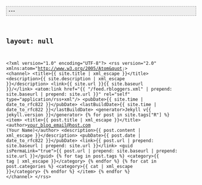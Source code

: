 # <pre style="font-family: Andale Mono, Lucida Console, Monaco, fixed, monospace; color: #000000; background-color: #eee;font-size: 12px;border: 1px dashed #999999;line-height: 14px;padding: 5px; overflow: auto; width: 100%"><code>---
layout: null
---
&lt;?xml version=&quot;1.0&quot; encoding=&quot;UTF-8&quot;?&gt;
&lt;rss version=&quot;2.0&quot; xmlns:atom=&quot;http://www.w3.org/2005/Atom&quot;&gt;
    &lt;channel&gt;
	        &lt;title&gt;{{ site.title &#124; xml_escape }}&lt;/title&gt;
			        &lt;description&gt;{{ site.description &#124; xml_escape }}&lt;/description&gt;
					        &lt;link&gt;{{ site.url }}{{ site.baseurl }}/&lt;/link&gt;
							        &lt;atom:link href=&quot;{{ &quot;/feed.rbloggers.xml&quot; &#124; prepend: site.baseurl &#124; prepend: site.url }}&quot; rel=&quot;self&quot; type=&quot;application/rss+xml&quot;/&gt;
									        &lt;pubDate&gt;{{ site.time &#124; date_to_rfc822 }}&lt;/pubDate&gt;
											        &lt;lastBuildDate&gt;{{ site.time &#124; date_to_rfc822 }}&lt;/lastBuildDate&gt;
													        &lt;generator&gt;Jekyll v{{ jekyll.version }}&lt;/generator&gt;
															        {% for post in site.tags[&quot;R&quot;] %}
																	            &lt;item&gt;
																				                &lt;title&gt;{{ post.title &#124; xml_escape }}&lt;/title&gt;
																								                &lt;author&gt;your_blog_email@host.com (Your Name)&lt;/author&gt;
																												                &lt;description&gt;{{ post.content &#124; xml_escape }}&lt;/description&gt;
																																                &lt;pubDate&gt;{{ post.date &#124; date_to_rfc822 }}&lt;/pubDate&gt;
																																				                &lt;link&gt;{{ post.url &#124; prepend: site.baseurl &#124; prepend: site.url }}&lt;/link&gt;
																																								                &lt;guid isPermaLink=&quot;true&quot;&gt;{{ post.url &#124; prepend: site.baseurl &#124; prepend: site.url }}&lt;/guid&gt;
																																												                {% for tag in post.tags %}
																																																                &lt;category&gt;{{ tag &#124; xml_escape }}&lt;/category&gt;
																																																				                {% endfor %}
																																																								                {% for cat in post.categories %}
																																																												                &lt;category&gt;{{ cat &#124; xml_escape }}&lt;/category&gt;
																																																																                {% endfor %}
																																																																				            &lt;/item&gt;
																																																																							        {% endfor %}
																																																																									    &lt;/channel&gt;
																																																																										&lt;/rss&gt;
																																																																										</code></pre>
